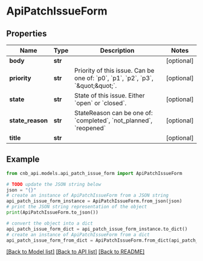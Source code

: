 # ApiPatchIssueForm


## Properties

Name | Type | Description | Notes
------------ | ------------- | ------------- | -------------
**body** | **str** |  | [optional] 
**priority** | **str** | Priority of this issue. Can be one of: &#x60;p0&#x60;, &#x60;p1&#x60;, &#x60;p2&#x60;, &#x60;p3&#x60;, &#x60;\&quot;\&quot;&#x60;. | [optional] 
**state** | **str** | State of this issue. Either &#x60;open&#x60; or &#x60;closed&#x60;. | [optional] 
**state_reason** | **str** | StateReason can be one of: &#x60;completed&#x60;, &#x60;not_planned&#x60;, &#x60;reopened&#x60; | [optional] 
**title** | **str** |  | [optional] 

## Example

```python
from cnb_api.models.api_patch_issue_form import ApiPatchIssueForm

# TODO update the JSON string below
json = "{}"
# create an instance of ApiPatchIssueForm from a JSON string
api_patch_issue_form_instance = ApiPatchIssueForm.from_json(json)
# print the JSON string representation of the object
print(ApiPatchIssueForm.to_json())

# convert the object into a dict
api_patch_issue_form_dict = api_patch_issue_form_instance.to_dict()
# create an instance of ApiPatchIssueForm from a dict
api_patch_issue_form_from_dict = ApiPatchIssueForm.from_dict(api_patch_issue_form_dict)
```
[[Back to Model list]](../README.md#documentation-for-models) [[Back to API list]](../README.md#documentation-for-api-endpoints) [[Back to README]](../README.md)


